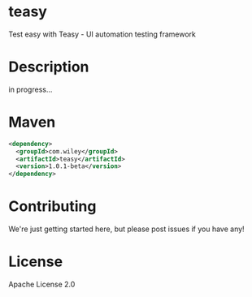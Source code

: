 # teasy
Test easy with Teasy - UI automation testing framework
# Description
in progress...
# Maven
```xml
<dependency>
  <groupId>com.wiley</groupId>
  <artifactId>teasy</artifactId>
  <version>1.0.1-beta</version>
</dependency>
```

# Contributing

We're just getting started here, but please post issues if you have any!

# License

Apache License 2.0
